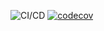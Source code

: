 ![CI/CD](https://github.com/andreasneskile/my-portfolio/workflows/CI/CD/badge.svg) [![codecov](https://codecov.io/gh/andreasneskile/my-portfolio/branch/master/graph/badge.svg)](https://codecov.io/gh/andreasneskile/my-portfolio)
